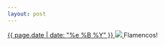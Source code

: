 ```yaml
---
layout: post
---
```


<p>
  <a href="/152">
    <time>{{ page.date | date: "%e %B %Y" }}</time>
    <img src="https://s3.amazonaws.com/life.aaronjgreenberg.com/152.jpg">
  </a>
  Flamencos!
</p>
